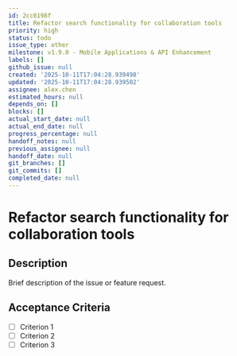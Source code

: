 ```yaml
---
id: 2cc6198f
title: Refactor search functionality for collaboration tools
priority: high
status: todo
issue_type: other
milestone: v1.9.0 - Mobile Applications & API Enhancement
labels: []
github_issue: null
created: '2025-10-11T17:04:28.939498'
updated: '2025-10-11T17:04:28.939502'
assignee: alex.chen
estimated_hours: null
depends_on: []
blocks: []
actual_start_date: null
actual_end_date: null
progress_percentage: null
handoff_notes: null
previous_assignee: null
handoff_date: null
git_branches: []
git_commits: []
completed_date: null
---
```


# Refactor search functionality for collaboration tools

## Description

Brief description of the issue or feature request.

## Acceptance Criteria

- [ ] Criterion 1
- [ ] Criterion 2
- [ ] Criterion 3